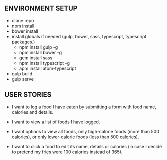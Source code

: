 ## ENVIRONMENT SETUP

- clone repo
- npm install
- bower install
- install globals if needed (gulp, bower, sass, typescript, typescript packages.)
  - npm install gulp -g
  - npm install bower -g
  - gem install sass
  - npm install typescript -g
  - apm install atom-typescript
- gulp build
- gulp serve


## USER STORIES

* I want to log a food I have eaten by submitting a form with food name, calories and details.

* I want to view a list of foods I have logged.

* I want options to view all foods, only high-calorie foods (more than 500 calories), or only lower-calorie foods (less than 500 calories).

* I want to click a food to edit its name, details or calories (in case I decide to pretend my fries were 100 calories instead of 365).
